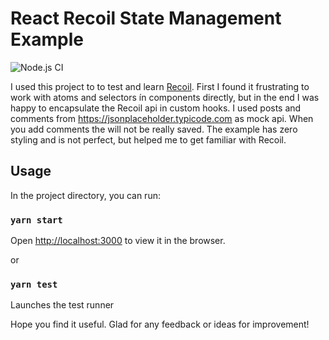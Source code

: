 # React Recoil State Management Example

![Node.js CI](https://github.com/ltwlf/react-recoil-example/workflows/Node.js%20CI/badge.svg)

I used this project to to test and learn [Recoil](https://recoiljs.org/). First I found it frustrating to work with atoms and selectors ín components directly, but in the end I was happy to encapsulate the Recoil api in custom hooks.
I used posts and comments from https://jsonplaceholder.typicode.com as mock api. When you add comments the will not be really saved.
The example has zero styling and is not perfect, but helped me to get familiar with Recoil.

## Usage

In the project directory, you can run:

### `yarn start`

Open [http://localhost:3000](http://localhost:3000) to view it in the browser.

or

### `yarn test`

Launches the test runner

Hope you find it useful. Glad for any feedback or ideas for improvement!
